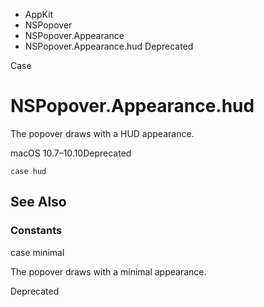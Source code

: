 

- AppKit
- NSPopover
- NSPopover.Appearance
-  NSPopover.Appearance.hud Deprecated

Case

# NSPopover.Appearance.hud

The popover draws with a HUD appearance.

macOS 10.7–10.10Deprecated

``` source
case hud
```

## See Also

### Constants

case minimal

The popover draws with a minimal appearance.

Deprecated

